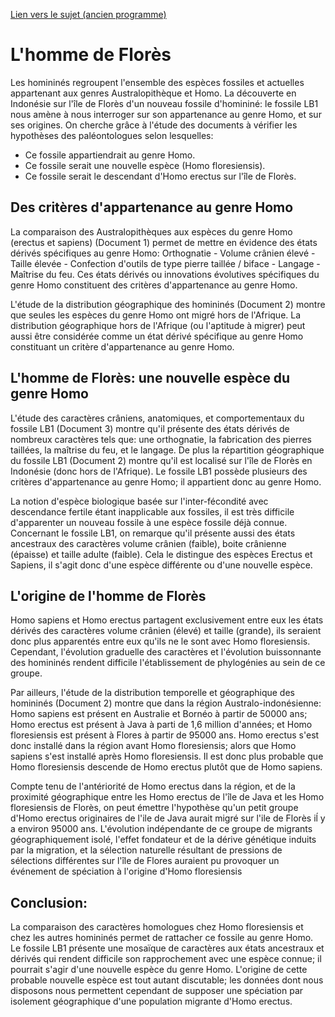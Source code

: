 [Lien vers le sujet (ancien programme)](http://svt.ac-besancon.fr/bac-s-2007-emirats-arabes-unis/)

# L'homme de Florès


Les homininés regroupent l'ensemble des espèces fossiles et actuelles appartenant aux genres Australopithèque et Homo. La découverte en Indonésie sur l'île de Florès d'un nouveau fossile d'homininé: le fossile LB1 nous amène à nous interroger sur son appartenance au genre Homo, et sur ses origines.
On cherche grâce à l'étude des documents à vérifier les hypothèses des paléontologues selon lesquelles: 
 
- Ce fossile appartiendrait au genre Homo. 
- Ce fossile serait une nouvelle espèce (Homo floresiensis).
- Ce fossile serait le descendant d'Homo erectus sur l'île de Florès.

## Des critères d'appartenance au genre Homo

La comparaison des Australopithèques aux espèces du genre Homo (erectus et sapiens) (Document 1) permet de mettre en évidence des états dérivés spécifiques au genre Homo: Orthognatie - Volume crânien élevé - Taille élevée - Confection d'outils de type pierre taillée / biface - Langage - Maîtrise du feu. Ces états dérivés ou innovations évolutives spécifiques du genre Homo constituent des critères d'appartenance au genre Homo.

L'étude de la distribution géographique des homininés (Document 2) montre que seules les espèces du genre Homo ont migré hors de l'Afrique. La distribution géographique hors de l'Afrique (ou l'aptitude à migrer) peut aussi être considérée comme un état dérivé spécifique au genre Homo constituant un critère d'appartenance au genre Homo.

## L'homme de Florès: une nouvelle espèce du genre Homo

L'étude des caractères crâniens, anatomiques, et comportementaux du fossile LB1 (Document 3) montre qu'il présente des états dérivés de nombreux caractères tels que: une orthognatie, la fabrication des pierres taillées, la maîtrise du feu, et le langage. De plus la répartition géographique du fossile LB1 (Document 2) montre qu'il est localisé sur l'île de Florès en Indonésie (donc hors de l'Afrique). Le fossile LB1 possède plusieurs des critères d'appartenance au genre Homo; il appartient donc au genre Homo.

La notion d'espèce biologique basée sur l'inter-fécondité avec descendance fertile étant inapplicable aux fossiles, il est très difficile d'apparenter un nouveau fossile à une espèce fossile déjà connue. Concernant le fossile LB1, on remarque qu'il présente aussi des états ancestraux des caractères volume crânien (faible), boite crânienne (épaisse) et taille adulte (faible). Cela le distingue des espèces Erectus et Sapiens, il s'agit donc d'une espèce différente ou d'une nouvelle espèce.

## L'origine de l'homme de Florès

Homo sapiens et Homo erectus partagent exclusivement entre eux les états dérivés des caractères volume crânien (élevé) et taille (grande), ils seraient donc plus apparentés entre eux qu'ils ne le sont avec Homo floresiensis. Cependant, l'évolution graduelle des caractères et l'évolution buissonnante des homininés rendent difficile l'établissement de phylogénies au sein de ce groupe.

Par ailleurs, l'étude de la distribution temporelle et géographique des homininés (Document 2) montre que dans la région Australo-indonésienne: Homo sapiens est présent en Australie et Bornéo à partir de 50000 ans; Homo erectus est présent à Java à parti de 1,6 million d'années; et Homo floresiensis est présent à Flores à partir de 95000 ans. Homo erectus s'est donc installé dans la région avant Homo floresiensis; alors que Homo sapiens s'est installé après Homo floresiensis. Il est donc plus probable que Homo floresiensis descende de Homo erectus plutôt que de Homo sapiens.

Compte tenu de l'antériorité de Homo erectus dans la région, et de la proximité géographique entre les Homo erectus de l'île de Java et les Homo floresiensis de Florès, on peut émettre l'hypothèse qu'un petit groupe d'Homo erectus originaires de l'ile de Java aurait migré sur l'ile de Florès iĺ y a environ 95000 ans. L'évolution indépendante de ce groupe de migrants géographiquement isolé, l'effet fondateur et de la dérive génétique induits par la migration, et la sélection naturelle résultant de pressions de sélections différentes sur l'île de Flores auraient pu provoquer un événement de spéciation à l'origine d'Homo floresiensis  

## Conclusion: 

La comparaison des caractères homologues chez Homo floresiensis et chez les autres homininés permet de rattacher ce fossile au genre Homo. Le fossile LB1 présente une mosaïque de caractères aux états ancestraux et dérivés qui rendent difficile son rapprochement avec une espèce connue; il pourrait s'agir d'une nouvelle espèce du genre Homo.  L'origine de cette probable nouvelle espèce est tout autant discutable; les données dont nous disposons nous permettent cependant de supposer une spéciation par isolement géographique d'une population migrante d'Homo erectus.  
